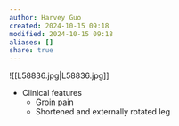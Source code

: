 ```yaml
---
author: Harvey Guo
created: 2024-10-15 09:18
modified: 2024-10-15 09:18
aliases: []
share: true
---
```

![[L58836.jpg|L58836.jpg]]
- Clinical features 
	- Groin pain 
	- Shortened and externally rotated leg
